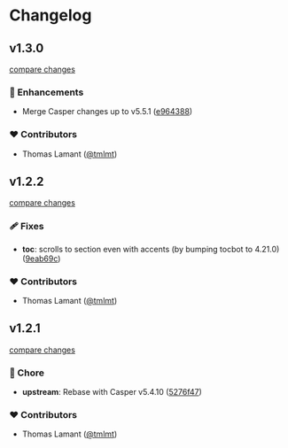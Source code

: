# Changelog

## v1.3.0

[compare changes](https://github.com/tmlmt/fantome/compare/v1.2.2...v1.3.0)

### 🚀 Enhancements

- Merge Casper changes up to v5.5.1 ([e964388](https://github.com/tmlmt/fantome/commit/e964388))

### ❤️ Contributors

- Thomas Lamant ([@tmlmt](http://github.com/tmlmt))

## v1.2.2

[compare changes](https://github.com/tmlmt/fantome/compare/v1.2.0...v1.2.2)

### 🩹 Fixes

- **toc**: scrolls to section even with accents (by bumping tocbot to 4.21.0) ([9eab69c](https://github.com/tmlmt/fantome/commit/9eab69c))

### ❤️ Contributors

- Thomas Lamant ([@tmlmt](http://github.com/tmlmt))

## v1.2.1

[compare changes](https://github.com/tmlmt/fantome/compare/v1.2.0...v1.2.1)

### 🏡 Chore

- **upstream**: Rebase with Casper v5.4.10 ([5276f47](https://github.com/tmlmt/fantome/commit/5276f47))

### ❤️ Contributors

- Thomas Lamant ([@tmlmt](http://github.com/tmlmt))
